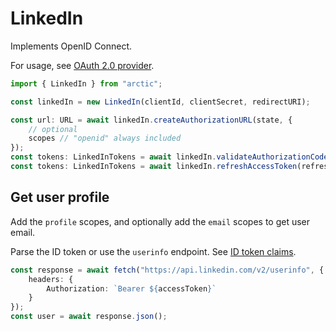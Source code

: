 # LinkedIn

Implements OpenID Connect.

For usage, see [OAuth 2.0 provider](../oauth2.md).

```ts
import { LinkedIn } from "arctic";

const linkedIn = new LinkedIn(clientId, clientSecret, redirectURI);
```

```ts
const url: URL = await linkedIn.createAuthorizationURL(state, {
	// optional
	scopes // "openid" always included
});
const tokens: LinkedInTokens = await linkedIn.validateAuthorizationCode(code);
const tokens: LinkedInTokens = await linkedIn.refreshAccessToken(refreshToken);
```

## Get user profile

Add the `profile` scopes, and optionally add the `email` scopes to get user email.

Parse the ID token or use the `userinfo` endpoint. See [ID token claims](https://learn.microsoft.com/en-us/linkedin/consumer/integrations/self-serve/sign-in-with-linkedin-v2#response-body-schema).

```ts
const response = await fetch("https://api.linkedin.com/v2/userinfo", {
	headers: {
		Authorization: `Bearer ${accessToken}`
	}
});
const user = await response.json();
```
